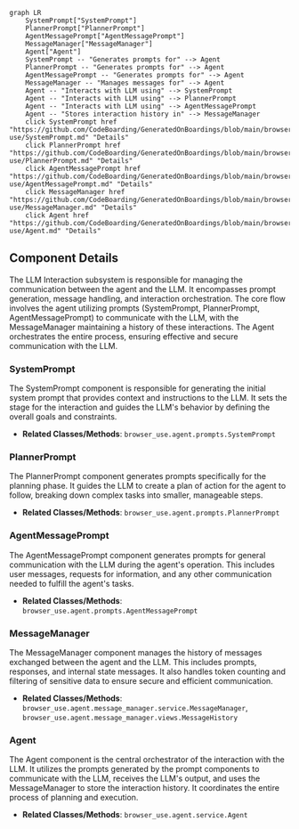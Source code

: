 ```mermaid
graph LR
    SystemPrompt["SystemPrompt"]
    PlannerPrompt["PlannerPrompt"]
    AgentMessagePrompt["AgentMessagePrompt"]
    MessageManager["MessageManager"]
    Agent["Agent"]
    SystemPrompt -- "Generates prompts for" --> Agent
    PlannerPrompt -- "Generates prompts for" --> Agent
    AgentMessagePrompt -- "Generates prompts for" --> Agent
    MessageManager -- "Manages messages for" --> Agent
    Agent -- "Interacts with LLM using" --> SystemPrompt
    Agent -- "Interacts with LLM using" --> PlannerPrompt
    Agent -- "Interacts with LLM using" --> AgentMessagePrompt
    Agent -- "Stores interaction history in" --> MessageManager
    click SystemPrompt href "https://github.com/CodeBoarding/GeneratedOnBoardings/blob/main/browser-use/SystemPrompt.md" "Details"
    click PlannerPrompt href "https://github.com/CodeBoarding/GeneratedOnBoardings/blob/main/browser-use/PlannerPrompt.md" "Details"
    click AgentMessagePrompt href "https://github.com/CodeBoarding/GeneratedOnBoardings/blob/main/browser-use/AgentMessagePrompt.md" "Details"
    click MessageManager href "https://github.com/CodeBoarding/GeneratedOnBoardings/blob/main/browser-use/MessageManager.md" "Details"
    click Agent href "https://github.com/CodeBoarding/GeneratedOnBoardings/blob/main/browser-use/Agent.md" "Details"
```

## Component Details

The LLM Interaction subsystem is responsible for managing the communication between the agent and the LLM. It encompasses prompt generation, message handling, and interaction orchestration. The core flow involves the agent utilizing prompts (SystemPrompt, PlannerPrompt, AgentMessagePrompt) to communicate with the LLM, with the MessageManager maintaining a history of these interactions. The Agent orchestrates the entire process, ensuring effective and secure communication with the LLM.

### SystemPrompt
The SystemPrompt component is responsible for generating the initial system prompt that provides context and instructions to the LLM. It sets the stage for the interaction and guides the LLM's behavior by defining the overall goals and constraints.
- **Related Classes/Methods**: `browser_use.agent.prompts.SystemPrompt`

### PlannerPrompt
The PlannerPrompt component generates prompts specifically for the planning phase. It guides the LLM to create a plan of action for the agent to follow, breaking down complex tasks into smaller, manageable steps.
- **Related Classes/Methods**: `browser_use.agent.prompts.PlannerPrompt`

### AgentMessagePrompt
The AgentMessagePrompt component generates prompts for general communication with the LLM during the agent's operation. This includes user messages, requests for information, and any other communication needed to fulfill the agent's tasks.
- **Related Classes/Methods**: `browser_use.agent.prompts.AgentMessagePrompt`

### MessageManager
The MessageManager component manages the history of messages exchanged between the agent and the LLM. This includes prompts, responses, and internal state messages. It also handles token counting and filtering of sensitive data to ensure secure and efficient communication.
- **Related Classes/Methods**: `browser_use.agent.message_manager.service.MessageManager`, `browser_use.agent.message_manager.views.MessageHistory`

### Agent
The Agent component is the central orchestrator of the interaction with the LLM. It utilizes the prompts generated by the prompt components to communicate with the LLM, receives the LLM's output, and uses the MessageManager to store the interaction history. It coordinates the entire process of planning and execution.
- **Related Classes/Methods**: `browser_use.agent.service.Agent`